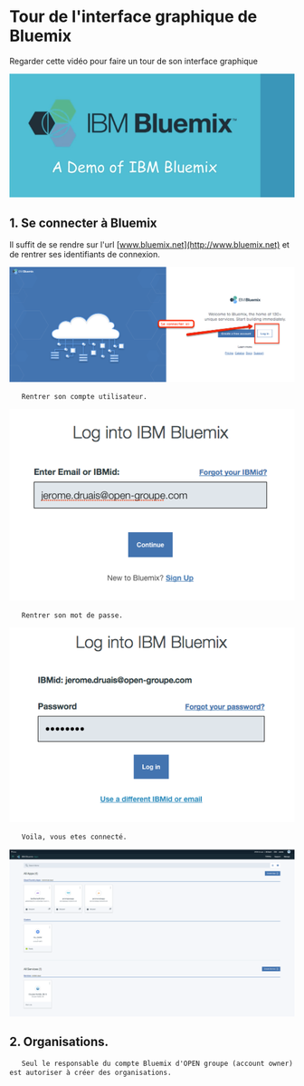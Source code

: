 # Tour de l'interface graphique de Bluemix

Regarder cette vidéo pour faire un tour de son interface graphique
<center>
      <a href="https://youtu.be/gq5MvY1nNOM"><img src="youtube-tour.png" width="600" /></a>
   </center>

>

## 1. Se connecter à Bluemix

Il suffit de se rendre sur l'url [www.bluemix.net](http://www.bluemix.net) et de rentrer ses identifiants de connexion.

<center>
      <img src="tour-login.png" width="600" />
</center>


```
   Rentrer son compte utilisateur.
   ```
   
<center>
      <img src="tour-login-user.png" width="600" />
</center>


```
   Rentrer son mot de passe.
   ```
<center>
      <img src="tour-login-pwd.png" width="600" />
</center>

```
   Voila, vous etes connecté.
   ```
   
   <center>
      <img src="dashboard.png" width="600" />
</center>

## 2. Organisations.


```
   Seul le responsable du compte Bluemix d'OPEN groupe (account owner) est autoriser à créer des organisations.
   ```
